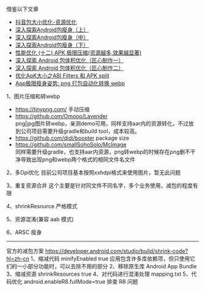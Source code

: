 借鉴以下文章
* [抖音包大小优化-资源优化](https://mp.weixin.qq.com/s/xxrvRKXXDquJaezjrOlLwA)
* [深入探索Android包瘦身（上）](https://mp.weixin.qq.com/s/4sA0gJGS3H1zD0eBYZB0Qw)
* [深入探索Android包瘦身（中）](https://mp.weixin.qq.com/s/mUZqvj1mdJdbZQlap4hwRQ)
* [深入探索Android包瘦身（下）](https://mp.weixin.qq.com/s/IVwhWv7p-Unt4aNxdVX-Ug)
* [性能优化 (十二) APK 极限压缩(资源越多,效果越显著)](https://mp.weixin.qq.com/s/DxtvGXeKRr8FpedYS0ip2g)
* [深入探索 Android 包体积优化（匠心制作一）](https://mp.weixin.qq.com/s/ncH-kfT38tSTGpGF_0Daiw)
* [深入探索 Android 包体积优化（匠心制作二）](https://mp.weixin.qq.com/s/1mC8nsHzcX0KZ0gMAqMtkg)
* [优化ApK大小之ABI Filters 和 APK split](https://mp.weixin.qq.com/s/ysgON4VPNAE4uYsO_79i2g)
* [App极限瘦身姿势: png 打包自动化转换 webp](https://mp.weixin.qq.com/s/aWzeNAqn6e-HtcFxjxLOYA)

1、图片压缩和转webp
* https://tinypng.com/ 手动压缩
* https://github.com/Omooo/Lavender   
png|jpg图片转webp，亲测demo可用，同样支持aar内的资源转化，不过放到公司项目需要升级gradle和build tool，成本较高。
* https://github.com/didi/booster    package size
* https://github.com/smallSohoSolo/McImage  
同样需要升级gradle，也支持aar内资源，png转webp的时候存在png删不干净导致出现png和webp两个格式的相同文件名文件

2、多Dpi优化
目前公司项目基本按照xxhdpi格式来使用图片，暂无此问题

3、重复资源合并
这个主要是针对同文件不同名字，多个业务使用，减包的程度有限

4、shrinkResource 严格模式

5、资源混淆(兼容 aab 模式) 

6、ARSC 瘦身


*********
官方的减包方案
https://developer.android.com/studio/build/shrink-code?hl=zh-cn
1、缩减代码 minifyEnabled true  应用包含许多库依赖项，但只使用它们的一小部分功能时，可以去除不用的部分
2、移除原生库 Android App Bundle
3、缩减资源 shrinkResources true
4、对代码进行混淆处理 mapping.txt
5、代码优化 android.enableR8.fullMode=true
排查 R8 问题
